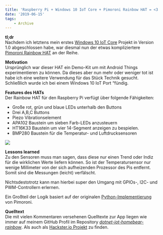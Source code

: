 ```yaml
---
title: 'Raspberry Pi + Windows 10 IoT Core + Pimoroni Rainbow HAT = <3'
date: '2019-06-15'
tags:
    - Archive
---
```


**tl;dr**  
Nachdem ich letztens mein erstes [Windows 10 IoT Core](https://developer.microsoft.com/en-us/windows/iot) Projekt in Version 1.0 abgeschlossen habe, war diesmal nun der etwas kompliziertere [Pimoroni Rainbow HAT](https://shop.pimoroni.com/products/rainbow-hat-for-android-things) an der Reihe.

**Motivation**  
Ursprünglich war dieser HAT ein Demo-Kit um mit Android Things experimentieren zu können. Da dieses aber nun mehr oder weniger tot ist habe ich eine weitere Verwendung für das Stück Technik gesucht. Schließlich wurde ich bei einem Windows 10 IoT Port “fündig.  
  
**Features des HATs**  
Der Rainbow HAT für den Raspberry Pi verfügt über folgende Fähigkeiten:

- Große rot, grün und blaue LEDs unterhalb den Buttons
- Drei A,B,C Buttons
- Piezo Vibrationselement
- APA102 Baustein um sieben Farb-LEDs anzusteuern
- HT16K33 Baustein um vier 14-Segment anzeigen zu bespielen.
- BMP280 Baustein für die Temperatur- und Luftdrucksensoren

![](assets/ms-pi-rainbow.jpg)

**Lessons learned**  
Zu den Sensoren muss man sagen, dass diese nur einen Trend oder Indiz für die wirklichen Werte liefern können. So ist der Temperatursensor nur wenige Millimeter von der sich aufheizenden Prozessor des Pis entfernt. Somit sind die Messungen (leicht) verfälscht.  
  
Nichtsdestotrotz kann man hierbei super den Umgang mit GPIOs-, I2C- und PWM-Controllern erlernen.  
  
Ein Großteil der Logik basiert auf der originalen [Python-Implementierung](https://github.com/pimoroni/rainbow-hat/tree/master/library) von Pimoroni.

**Quelltext**  
Die mit vielen Kommentaren versehenen Quelltexte zur App liegen wie immer auf meinem GitHub Profil im Repository *[dotnet-iot-homebear-rainbow](https://github.com/tscholze/dotnet-iot-homebear-blinkt)*. Als auch als [Hackster.io Projekt](https://www.hackster.io/tscholze/homebear-rainbow-windows-10-iot-core-pimoroni-rainbowhat-f1d2dc) zu finden.